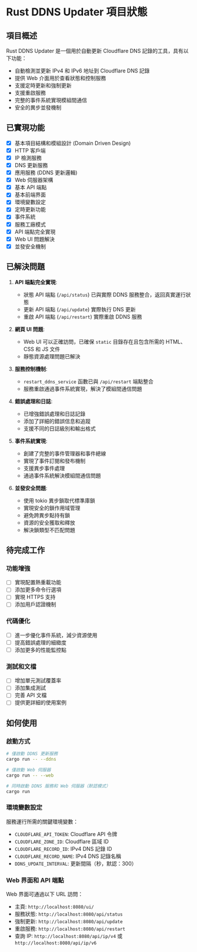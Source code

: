 # Rust DDNS Updater 項目狀態

## 項目概述
Rust DDNS Updater 是一個用於自動更新 Cloudflare DNS 記錄的工具，具有以下功能：
- 自動檢測並更新 IPv4 和 IPv6 地址到 Cloudflare DNS 記錄
- 提供 Web 介面用於查看狀態和控制服務
- 支援定時更新和強制更新
- 支援重啟服務
- 完整的事件系統實現模組間通信
- 安全的異步並發機制

## 已實現功能
- [x] 基本項目結構和模組設計 (Domain Driven Design)
- [x] HTTP 客戶端
- [x] IP 檢測服務
- [x] DNS 更新服務
- [x] 應用服務 (DDNS 更新邏輯)
- [x] Web 伺服器架構
- [x] 基本 API 端點
- [x] 基本前端界面
- [x] 環境變數設定
- [x] 定時更新功能
- [x] 事件系統
- [x] 服務工廠模式
- [x] API 端點完全實現
- [x] Web UI 問題解決
- [x] 並發安全機制

## 已解決問題
1. **API 端點完全實現**:
   - 狀態 API 端點 (`/api/status`) 已與實際 DDNS 服務整合，返回真實運行狀態
   - 更新 API 端點 (`/api/update`) 實際執行 DNS 更新
   - 重啟 API 端點 (`/api/restart`) 實際重啟 DDNS 服務

2. **網頁 UI 問題**:
   - Web UI 可以正確訪問，已確保 `static` 目錄存在且包含所需的 HTML、CSS 和 JS 文件
   - 靜態資源處理問題已解決

3. **服務控制機制**:
   - `restart_ddns_service` 函數已與 `/api/restart` 端點整合
   - 服務重啟通過事件系統實現，解決了模組間通信問題

4. **錯誤處理和日誌**:
   - 已增強錯誤處理和日誌記錄
   - 添加了詳細的錯誤信息和追蹤
   - 支援不同的日誌級別和輸出格式

5. **事件系統實現**:
   - 創建了完整的事件管理器和事件總線
   - 實現了事件訂閱和發布機制
   - 支援異步事件處理
   - 通過事件系統解決模組間通信問題

6. **並發安全問題**:
   - 使用 tokio 異步鎖取代標準庫鎖
   - 實現安全的鎖作用域管理
   - 避免跨異步點持有鎖
   - 資源的安全獲取和釋放
   - 解決鎖類型不匹配問題

## 待完成工作

### 功能增強
- [ ] 實現配置熱重載功能
- [ ] 添加更多命令行選項
- [ ] 實現 HTTPS 支持
- [ ] 添加用戶認證機制

### 代碼優化
- [ ] 進一步優化事件系統，減少資源使用
- [ ] 提高錯誤處理的細緻度
- [ ] 添加更多的性能監控點

### 測試和文檔
- [ ] 增加單元測試覆蓋率
- [ ] 添加集成測試
- [ ] 完善 API 文檔
- [ ] 提供更詳細的使用案例

## 如何使用

### 啟動方式
```bash
# 僅啟動 DDNS 更新服務
cargo run -- --ddns

# 僅啟動 Web 伺服器
cargo run -- --web

# 同時啟動 DDNS 服務和 Web 伺服器（默認模式）
cargo run
```

### 環境變數設定
服務運行所需的關鍵環境變數：
- `CLOUDFLARE_API_TOKEN`: Cloudflare API 令牌
- `CLOUDFLARE_ZONE_ID`: Cloudflare 區域 ID
- `CLOUDFLARE_RECORD_ID`: IPv4 DNS 記錄 ID
- `CLOUDFLARE_RECORD_NAME`: IPv4 DNS 記錄名稱
- `DDNS_UPDATE_INTERVAL`: 更新間隔（秒，默認：300）

### Web 界面和 API 端點
Web 界面可通過以下 URL 訪問：
- 主頁: `http://localhost:8080/ui/`
- 服務狀態: `http://localhost:8080/api/status`
- 強制更新: `http://localhost:8080/api/update`
- 重啟服務: `http://localhost:8080/api/restart`
- 查詢 IP: `http://localhost:8080/api/ip/v4` 或 `http://localhost:8080/api/ip/v6` 